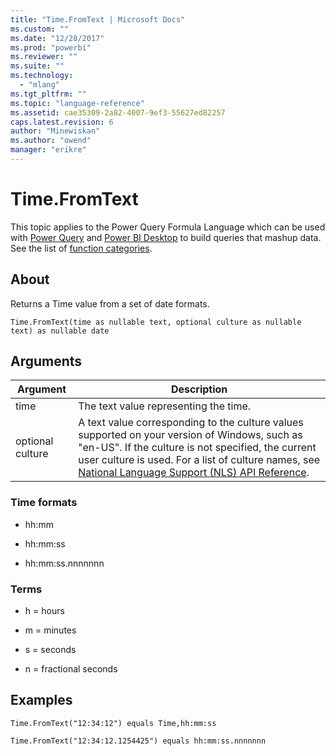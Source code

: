 ```yaml
---
title: "Time.FromText | Microsoft Docs"
ms.custom: ""
ms.date: "12/28/2017"
ms.prod: "powerbi"
ms.reviewer: ""
ms.suite: ""
ms.technology: 
  - "mlang"
ms.tgt_pltfrm: ""
ms.topic: "language-reference"
ms.assetid: cae35309-2a82-4007-9ef3-55627ed82257
caps.latest.revision: 6
author: "Minewiskan"
ms.author: "owend"
manager: "erikre"
---
```

# Time.FromText
This topic applies to the Power Query Formula Language which can be used with [Power Query](https://support.office.com/article/Introduction-to-Microsoft-Power-Query-for-Excel-6E92E2F4-2079-4E1F-BAD5-89F6269CD605) and [Power BI Desktop](http://go.microsoft.com/fwlink/p/?LinkId=618607) to build queries that mashup data. See the list of [function categories](https://msdn.microsoft.com/en-us/library/mt211003.aspx).  
  
## About  
Returns a Time value from a set of date formats.  
  
```  
Time.FromText(time as nullable text, optional culture as nullable text) as nullable date  
```  
  
## Arguments  
  
|Argument|Description|  
|------------|---------------|  
|time|The text value representing the time.|  
|optional culture|A text value corresponding to the culture values supported on your version of Windows, such as "en-US". If the culture is not specified, the current user culture is used. For a list of culture names, see [National Language Support (NLS) API Reference](http://msdn.microsoft.com/en-us/goglobal/bb896001.aspx).|  
  
### Time formats  
  
-   hh:mm  
  
-   hh:mm:ss  
  
-   hh:mm:ss.nnnnnnn  
  
### Terms  
  
-   h = hours  
  
-   m = minutes  
  
-   s = seconds  
  
-   n = fractional seconds  
  
## Examples  
  
```  
Time.FromText("12:34:12") equals Time,hh:mm:ss  
```  
  
```  
Time.FromText("12:34:12.1254425") equals hh:mm:ss.nnnnnnn  
```  
